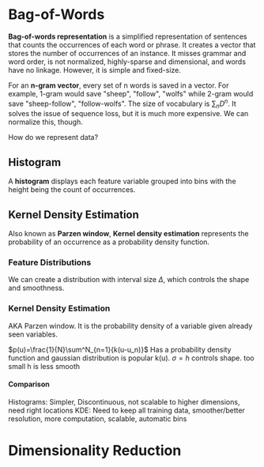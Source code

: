 # Bag-of-Words

**Bag-of-words representation** is a simplified representation of sentences that counts the occurrences of each word or phrase. It creates a vector that stores the number of occurrences of an instance. It misses grammar and word order, is not normalized, highly-sparse and dimensional, and words have no linkage. However, it is simple and fixed-size. 

For an **n-gram vector**, every set of n words is saved in a vector. For example, 1-gram would save "sheep", "follow", "wolfs" while 2-gram would save "sheep-follow", "follow-wolfs". The size of vocabulary is $\sum_n{D^n}$. It solves the issue of sequence loss, but it is much more expensive. We can normalize this, though. 

How do we represent data?
## Histogram
A **histogram** displays each feature variable grouped into bins with the height being the count of occurrences. 
## Kernel Density Estimation
Also known as **Parzen window**, **Kernel density estimation** represents the probability of an occurrence as a probability density function. 

### Feature Distributions

We can create a distribution with interval size $\Delta$, which controls the shape and smoothness. 

### Kernel Density Estimation

AKA Parzen window. It is the probability density of a variable given already seen variables. 

$p(u)=\frac{1}{N}\sum^N_{n=1}{k(u-u_n)}$
Has a probability density function and gaussian distribution is popular k(u). 
$\sigma=h$ controls shape. too small h is less smooth

#### Comparison
Histograms:
Simpler, Discontinuous, not scalable to higher dimensions, need right locations
KDE:
Need to keep all training data, smoother/better resolution, more computation, scalable, automatic bins
# Dimensionality Reduction